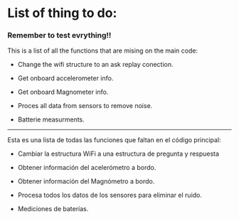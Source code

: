 # List of thing to do:

### Remember to test evrything!!

This is a list of all the functions that are mising on the main code:

- Change the wifi structure to an ask replay conection.

- Get onboard accelerometer info.

- Get onboard Magnometer info.

- Proces all data from sensors to remove noise.

- Batterie measurments.

---
Esta es una lista de todas las funciones que faltan en el código principal:

- Cambiar la estructura WiFi a una estructura de pregunta y respuesta

- Obtener información del acelerómetro a bordo.

- Obtener información del Magnómetro a bordo.

- Procesa todos los datos de los sensores para eliminar el ruido.

- Mediciones de baterías.